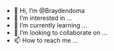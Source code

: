 - 👋 Hi, I’m @Braydendoma
- 👀 I’m interested in ...
- 🌱 I’m currently learning ...
- 💞️ I’m looking to collaborate on ...
- 📫 How to reach me ...

<!---
Braydendoma/Braydendoma is a ✨ special ✨ repository because its `README.md` (this file) appears on your GitHub profile.
You can click the Preview link to take a look at your changes.
--->
